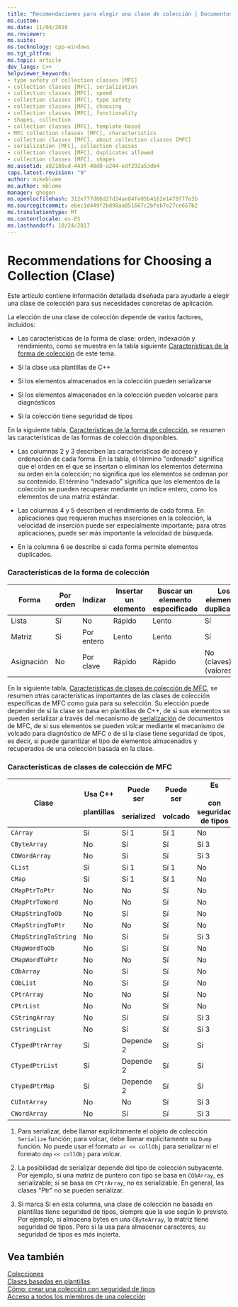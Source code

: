 ```yaml
---
title: "Recomendaciones para elegir una clase de colección | Documentos de Microsoft"
ms.custom: 
ms.date: 11/04/2016
ms.reviewer: 
ms.suite: 
ms.technology: cpp-windows
ms.tgt_pltfrm: 
ms.topic: article
dev_langs: C++
helpviewer_keywords:
- type safety of collection classes [MFC]
- collection classes [MFC], serialization
- collection classes [MFC], speed
- collection classes [MFC], type safety
- collection classes [MFC], choosing
- collection classes [MFC], functionality
- shapes, collection
- collection classes [MFC], template-based
- MFC collection classes [MFC], characteristics
- collection classes [MFC], about collection classes [MFC]
- serialization [MFC], collection classes
- collection classes [MFC], duplicates allowed
- collection classes [MFC], shapes
ms.assetid: a82188cd-443f-40d8-a244-edf292a53db4
caps.latest.revision: "9"
author: mikeblome
ms.author: mblome
manager: ghogen
ms.openlocfilehash: 312e777d86d2fd24ae84fe05b4162e1470f77e3b
ms.sourcegitcommit: ebec1d449f2bd98aa851667c2bfeb7e27ce657b2
ms.translationtype: MT
ms.contentlocale: es-ES
ms.lasthandoff: 10/24/2017
---
```

# <a name="recommendations-for-choosing-a-collection-class"></a>Recommendations for Choosing a Collection (Clase)
Este artículo contiene información detallada diseñada para ayudarle a elegir una clase de colección para sus necesidades concretas de aplicación.  
  
 La elección de una clase de colección depende de varios factores, incluidos:  
  
-   Las características de la forma de clase: orden, indexación y rendimiento, como se muestra en la tabla siguiente [Características de la forma de colección](#_core_collection_shape_features) de este tema.  
  
-   Si la clase usa plantillas de C++  
  
-   Si los elementos almacenados en la colección pueden serializarse  
  
-   Si los elementos almacenados en la colección pueden volcarse para diagnósticos  
  
-   Si la colección tiene seguridad de tipos  
  
 En la siguiente tabla, [Características de la forma de colección](#_core_collection_shape_features), se resumen las características de las formas de colección disponibles.  
  
-   Las columnas 2 y 3 describen las características de acceso y ordenación de cada forma. En la tabla, el término "ordenado" significa que el orden en el que se insertan o eliminan los elementos determina su orden en la colección; no significa que los elementos se ordenan por su contenido. El término “indexado” significa que los elementos de la colección se pueden recuperar mediante un índice entero, como los elementos de una matriz estándar.  
  
-   Las columnas 4 y 5 describen el rendimiento de cada forma. En aplicaciones que requieren muchas inserciones en la colección, la velocidad de inserción puede ser especialmente importante; para otras aplicaciones, puede ser más importante la velocidad de búsqueda.  
  
-   En la columna 6 se describe si cada forma permite elementos duplicados.  
  
### <a name="_core_collection_shape_features"></a>  Características de la forma de colección  
  
|Forma|Por orden |Indizar|Insertar un elemento|Buscar un elemento especificado|Los elementos duplicados|  
|-----------|--------------|--------------|-----------------------|----------------------------------|-------------------------|  
|Lista|Sí|No|Rápido|Lento|Sí|  
|Matriz|Sí|Por entero|Lento|Lento|Sí|  
|Asignación|No|Por clave|Rápido|Rápido|No (claves) Sí (valores)|  
  
 En la siguiente tabla, [Características de clases de colección de MFC](#_core_characteristics_of_mfc_collection_classes), se resumen otras características importantes de las clases de colección específicas de MFC como guía para su selección. Su elección puede depender de si la clase se basa en plantillas de C++, de si sus elementos se pueden serializar a través del mecanismo de [serialización](../mfc/serialization-in-mfc.md) de documentos de MFC, de si sus elementos se pueden volcar mediante el mecanismo de volcado para diagnóstico de MFC o de si la clase tiene seguridad de tipos, es decir, si puede garantizar el tipo de elementos almacenados y recuperados de una colección basada en la clase.  
  
### <a name="_core_characteristics_of_mfc_collection_classes"></a>  Características de clases de colección de MFC  
  
|Clase|Usa C++<br /><br /> plantillas|Puede ser<br /><br /> serialized|Puede ser<br /><br /> volcado|Es<br /><br /> con seguridad de tipos|  
|-----------|------------------------------|---------------------------|-----------------------|-----------------------|  
|`CArray`|Sí|Sí 1|Sí 1|No|  
|`CByteArray`|No|Sí|Sí|Sí 3|  
|`CDWordArray`|No|Sí|Sí|Sí 3|  
|`CList`|Sí|Sí 1|Sí 1|No|  
|`CMap`|Sí|Sí 1|Sí 1|No|  
|`CMapPtrToPtr`|No|No|Sí|No|  
|`CMapPtrToWord`|No|No|Sí|No|  
|`CMapStringToOb`|No|Sí|Sí|No|  
|`CMapStringToPtr`|No|No|Sí|No|  
|`CMapStringToString`|No|Sí|Sí|Sí 3|  
|`CMapWordToOb`|No|Sí|Sí|No|  
|`CMapWordToPtr`|No|No|Sí|No|  
|`CObArray`|No|Sí|Sí|No|  
|`CObList`|No|Sí|Sí|No|  
|`CPtrArray`|No|No|Sí|No|  
|`CPtrList`|No|No|Sí|No|  
|`CStringArray`|No|Sí|Sí|Sí 3|  
|`CStringList`|No|Sí|Sí|Sí 3|  
|`CTypedPtrArray`|Sí|Depende 2|Sí|Sí|  
|`CTypedPtrList`|Sí|Depende 2|Sí|Sí|  
|`CTypedPtrMap`|Sí|Depende 2|Sí|Sí|  
|`CUIntArray`|No|No|Sí|Sí 3|  
|`CWordArray`|No|Sí|Sí|Sí 3|  
  
 1. Para serializar, debe llamar explícitamente el objeto de colección `Serialize` función; para volcar, debe llamar explícitamente su `Dump` función. No puede usar el formato `ar << collObj` para serializar ni el formato `dmp` `<< collObj` para volcar.  
  
 2. La posibilidad de serializar depende del tipo de colección subyacente. Por ejemplo, si una matriz de puntero con tipo se basa en `CObArray`, es serializable; si se basa en `CPtrArray`, no es serializable. En general, las clases "Ptr" no se pueden serializar.  
  
 3. Si marca Sí en esta columna, una clase de colección no basada en plantillas tiene seguridad de tipos, siempre que la use según lo previsto. Por ejemplo, si almacena bytes en una `CByteArray`, la matriz tiene seguridad de tipos. Pero si la usa para almacenar caracteres, su seguridad de tipos es más incierta.  
  
## <a name="see-also"></a>Vea también  
 [Colecciones](../mfc/collections.md)   
 [Clases basadas en plantillas](../mfc/template-based-classes.md)   
 [Cómo: crear una colección con seguridad de tipos](../mfc/how-to-make-a-type-safe-collection.md)   
 [Acceso a todos los miembros de una colección](../mfc/accessing-all-members-of-a-collection.md)

